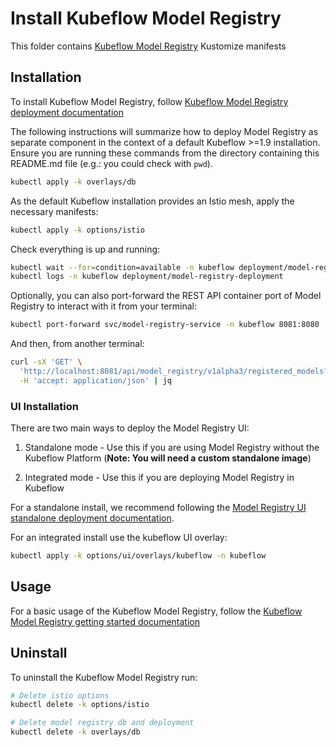 # Install Kubeflow Model Registry

This folder contains [Kubeflow Model Registry](https://www.kubeflow.org/docs/components/model-registry/installation/) Kustomize manifests

## Installation

To install Kubeflow Model Registry, follow [Kubeflow Model Registry deployment documentation](https://www.kubeflow.org/docs/components/model-registry/installation/)

The following instructions will summarize how to deploy Model Registry as separate component in the context of a default Kubeflow >=1.9 installation.
Ensure you are running these commands from the directory containing this README.md file (e.g.: you could check with `pwd`).

```bash
kubectl apply -k overlays/db
```

As the default Kubeflow installation provides an Istio mesh, apply the necessary manifests:

```bash
kubectl apply -k options/istio
```

Check everything is up and running:

```bash
kubectl wait --for=condition=available -n kubeflow deployment/model-registry-deployment --timeout=2m
kubectl logs -n kubeflow deployment/model-registry-deployment
```

Optionally, you can also port-forward the REST API container port of Model Registry to interact with it from your terminal:

```bash
kubectl port-forward svc/model-registry-service -n kubeflow 8081:8080
```

And then, from another terminal:

```bash
curl -sX 'GET' \
  'http://localhost:8081/api/model_registry/v1alpha3/registered_models?pageSize=100&orderBy=ID&sortOrder=DESC' \
  -H 'accept: application/json' | jq
```

### UI Installation

There are two main ways to deploy the Model Registry UI:

1. Standalone mode - Use this if you are using Model Registry without the Kubeflow Platform (**Note: You will need a custom standalone image**)

2. Integrated mode - Use this if you are deploying Model Registry in Kubeflow 

For a standalone install, we recommend following the [Model Registry UI standalone deployment documentation](../../clients/ui/docs/local-deployment-guide-ui.md).

For an integrated install use the kubeflow UI overlay:

```bash
kubectl apply -k options/ui/overlays/kubeflow -n kubeflow
```

## Usage

For a basic usage of the Kubeflow Model Registry, follow the [Kubeflow Model Registry getting started documentation](https://www.kubeflow.org/docs/components/model-registry/getting-started/)

## Uninstall

To uninstall the Kubeflow Model Registry run:

```bash
# Delete istio options
kubectl delete -k options/istio

# Delete model registry db and deployment
kubectl delete -k overlays/db
```
